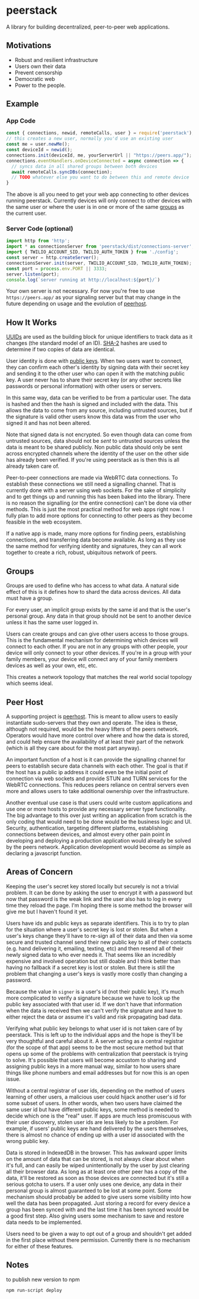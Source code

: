 # peerstack
A library for building decentralized, peer-to-peer web applications.

## Motivations

- Robust and resilient infrastructure
- Users own their data
- Prevent censorship
- Democratic web
- Power to the people.

## Example

### App Code
```javascript
const { connections, newid, remoteCalls, user } = require('peerstack');
// this creates a new user, normally you'd use an existing user
const me = user.newMe(); 
const deviceId = newid();
connections.init(deviceId, me, yourServerUrl || "https://peers.app/");
connections.eventHandlers.onDeviceConnected = async connection => {    
  // syncs data in all shared groups between both devices
  await remoteCalls.syncDBs(connection);
  // TODO whatever else you want to do between this and remote device
}
```

The above is all you need to get your web app connecting to other devices running peerstack.  Currently devices will only connect to other devices with the same user or where the user is in one or more of the same [groups](#groups) as the current user.


### Server Code (optional)
```javascript
import http from 'http';
import * as connectionsServer from 'peerstack/dist/connections-server';
import { TWILIO_ACCOUNT_SID, TWILIO_AUTH_TOKEN } from './config';
const server = http.createServer();
connectionsServer.init(server, TWILIO_ACCOUNT_SID, TWILIO_AUTH_TOKEN);
const port = process.env.PORT || 3333;
server.listen(port);
console.log(`server running at http://localhost:${port}/`)
```

Your own server is not necessary. For now you're free to use `https://peers.app/` as your signaling server but that may change in the future depending on usage and the evolution of [peerhost](#peer-host).

## How It Works

[UUIDs](https://en.wikipedia.org/wiki/Universally_unique_identifier) are used as the building block for unique identifiers to track data as it changes (the standard model of an ID).  [SHA-2](https://en.wikipedia.org/wiki/SHA-2) hashes are used to determine if two copies of data are identical.

User identity is done with [public keys](https://en.wikipedia.org/wiki/Public-key_cryptography).  When two users want to connect, they can confirm each other's identity by signing data with their secret key and sending it to the other user who can open it with the matching public key.  A user never has to share their secret key (or any other secrets like passwords or personal information) with other users or servers.

In this same way, data can be verified to be from a particular user.  The data is hashed and then the hash is signed and included with the data.  This allows the data to come from any source, including untrusted sources, but if the signature is valid other users know this data was from the user who signed it and has not been altered.

Note that signed data is not encrypted.  So even though data can come from untrusted sources, data should not be _sent_ to untrusted sources unless the data is meant to be shared publicly.  Non public data should only be sent across encrypted channels where the identity of the user on the other side has already been verified.  If you're using peerstack as is then this is all already taken care of.

Peer-to-peer connections are made via WebRTC data connections.  To establish these connections we still need a signalling channel.  That is currently done with a server using web sockets.  For the sake of simplicity and to get things up and running this has been baked into the library.  There is no reason the signalling (or the entire connection) can't be done via other methods.  This is just the most practical method for web apps right now.  I fully plan to add more options for connecting to other peers as they become feasible in the web ecosystem.

If a native app is made, many more options for finding peers, establishing connections, and transferring data become available.  As long as they use the same method for verifying identity and signatures, they can all work together to create a rich, robust, ubiquitous network of peers.

## Groups

Groups are used to define who has access to what data.  A natural side effect of this is it defines how to shard the data across devices. All data must have a group.

For every user, an implicit group exists by the same id and that is the user's personal group.  Any data in that group should not be sent to another device unless it has the same user logged in.  

Users can create groups and can give other users access to those groups.  This is the fundamental mechanism for determining which devices will connect to each other.  If you are not in any groups with other people, your device will only connect to your other devices.  If you're in a group with your family members, your device will connect any of your family members devices as well as your own, etc, etc.  

This creates a network topology that matches the real world social topology which seems ideal.

## Peer Host

A supporting project is [peerhost](https://github.com/mark-archer/peerhost).  This is meant to allow users to easily instantiate sudo-servers that they own and operate.  The idea is these, although not required, would be the heavy lifters of the peers network. Operators would have more control over where and how the data is stored, and could help ensure the availability of at least their part of the network (which is all they care about for the most part anyway).

An important function of a host is it can provide the signalling channel for peers to establish secure data channels with each other.  The goal is that if the host has a public ip address it could even be the initial point of connection via web sockets and provide STUN and TURN services for the WebRTC connections.  This reduces peers reliance on central servers even more and allows users to take additional ownership over the infrastructure.  

Another eventual use case is that users could write custom applications and use one or more hosts to provide any necessary server type functionality.  The big advantage to this over just writing an application from scratch is the only coding that would need to be done would be the business logic and UI.  Security, authentication, targeting different platforms, establishing connections between devices, and almost every other pain point in developing and deploying a production application would already be solved by the peers network.  Application development would become as simple as declaring a javascript function. 

## Areas of Concern

Keeping the user's secret key stored locally but securely is not a trivial problem.  It can be done by asking the user to encrypt it with a password but now that password is the weak link and the user also has to log in every time they reload the page.  I'm hoping there is some method the browser will give me but I haven't found it yet. 

Users have ids and public keys as separate identifiers.  This is to try to plan for the situation where a user's secret key is lost or stolen. But when a user's keys change they'll have to re-sign all of their data and then via some secure and trusted channel send their new public key to all of their contacts (e.g. hand delivering it, emailing, texting, etc) and then resend all of their newly signed data to who ever needs it.  That seems like an incredibly expensive and involved operation but still doable and I think better than having no fallback if a secret key is lost or stolen.  But there is still the problem that changing a user's keys is vastly more costly than changing a password.

Because the value in `signer` is a user's id (not their public key), it's much more complicated to verify a signature because we have to look up the public key associated with that user id.  If we don't have that information when the data is received then we can't verify the signature and have to either reject the data or assume it's valid and risk propagating bad data.

Verifying what public key belongs to what user id is not taken care of by peerstack.  This is left up to the individual apps and the hope is they'll be very thoughtful and careful about it.  A server acting as a central registrar (for the scope of that app) seems to be the most secure method but that opens up some of the problems with centralization that peerstack is trying to solve.  It's possible that users will become accustom to sharing and assigning public keys in a more manual way, similar to how users share things like phone numbers and email addresses but for now this is an open issue.

Without a central registrar of user ids, depending on the method of users learning of other users, a malicious user could hijack another user's id for some subset of users.  In other words, when two users have claimed the same user id but have different public keys, some method is needed to decide which one is the "real" user. If apps are much less promiscuous with their user discovery, stolen user ids are less likely to be a problem. For example, if users' public keys are hand delivered by the users themselves, there is almost no chance of ending up with a user id associated with the wrong public key. 

Data is stored in IndexedDB in the browser.  This has awkward upper limits on the amount of data that can be stored, is not always clear about when it's full, and can easily be wiped unintentionally by the user by just clearing all their browser data. As long as at least one other peer has a copy of the data, it'll be restored as soon as those devices are connected but it's still a serious gotcha to users.  If a user only uses one device, any data in their personal group is almost guaranteed to be lost at some point.  Some mechanism should probably be added to give users some visibility into how well the data has been propagated.  Just storing a record for every device a group has been synced with and the last time it has been synced would be a good first step.  Also giving users some mechanism to save and restore data needs to be implemented.

Users need to be given a way to opt out of a group and shouldn't get added in the first place without there permission.  Currently there is no mechanism for either of these features. 

## Notes
to publish new version to npm 

```
npm run-script deploy
```